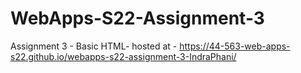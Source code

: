 # WebApps-S22-Assignment-3
Assignment 3 - Basic HTML- hosted at - https://44-563-web-apps-s22.github.io/webapps-s22-assignment-3-IndraPhani/

